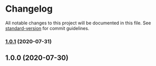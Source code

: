 # Changelog

All notable changes to this project will be documented in this file. See [standard-version](https://github.com/conventional-changelog/standard-version) for commit guidelines.

### [1.0.1](https://github.com/GitHug/rosz2js/compare/v1.0.0...v1.0.1) (2020-07-31)

## 1.0.0 (2020-07-30)
